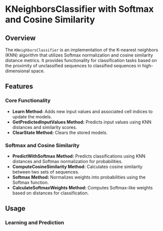 # KNeighborsClassifier with Softmax and Cosine Similarity

## Overview

The `KNeighborsClassifier` is an implementation of the K-nearest neighbors (KNN) algorithm that utilizes Softmax normalization and cosine similarity distance metrics. It provides functionality for classification tasks based on the proximity of unclassified sequences to classified sequences in high-dimensional space.

## Features

### Core Functionality

- **Learn Method:** Adds new input values and associated cell indices to update the models.
- **GetPredictedInputValues Method:** Predicts input values using KNN distances and similarity scores.
- **ClearState Method:** Clears the stored models.

### Softmax and Cosine Similarity

- **PredictWithSoftmax Method:** Predicts classifications using KNN distances and Softmax normalization for probabilities.
- **ComputeCosineSimilarity Method:** Calculates cosine similarity between two sets of sequences.
- **Softmax Method:** Normalizes weights into probabilities using the Softmax function.
- **CalculateSoftmaxWeights Method:** Computes Softmax-like weights based on distances for classification.

## Usage

### Learning and Prediction

